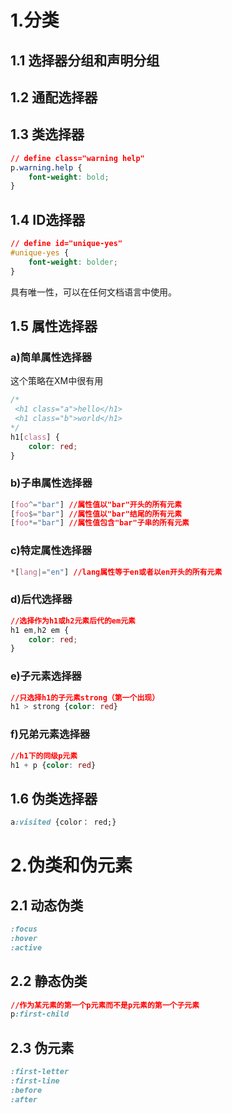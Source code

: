 # 1.分类

## 1.1 选择器分组和声明分组

## 1.2 通配选择器

## 1.3 类选择器
```css
// define class="warning help"
p.warning.help {
    font-weight: bold;
}
```



## 1.4 ID选择器

```css
// define id="unique-yes"
#unique-yes {
    font-weight: bolder;
}
```

具有唯一性，可以在任何文档语言中使用。

## 1.5 属性选择器

### a)简单属性选择器

这个策略在XM中很有用

```css
/* 
 <h1 class="a">hello</h1>
 <h1 class="b">world</h1>
*/
h1[class] {
    color: red;
}
```

### b)子串属性选择器

```css
[foo^="bar"] //属性值以"bar"开头的所有元素
[foo$="bar"] //属性值以"bar"结尾的所有元素
[foo*="bar"] //属性值包含"bar"子串的所有元素

```

### c)特定属性选择器

```css
*[lang|="en"] //lang属性等于en或者以en开头的所有元素


```

### d)后代选择器

```css
//选择作为h1或h2元素后代的em元素
h1 em,h2 em {
    color: red;
}
```

### e)子元素选择器

```css
//只选择h1的子元素strong（第一个出现）
h1 > strong {color: red}
```

### f)兄弟元素选择器

```css
//h1下的同级p元素
h1 + p {color: red}
```
## 1.6 伪类选择器

```css
a:visited {color： red;}
```



# 2.伪类和伪元素

## 2.1 动态伪类

```css
:focus
:hover
:active
```

## 2.2 静态伪类

```css
//作为某元素的第一个p元素而不是p元素的第一个子元素
p:first-child
```

## 2.3 伪元素

```css
:first-letter
:first-line
:before
:after
```

